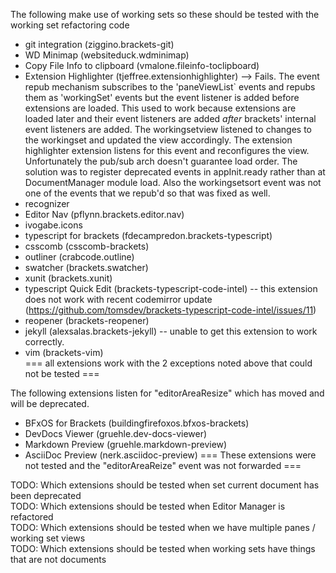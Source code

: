 The following make use of working sets so these should be tested with the working set refactoring code

* git integration (ziggino.brackets-git)
* WD Minimap (websiteduck.wdminimap)
* Copy File Info to clipboard (vmalone.fileinfo-toclipboard)
* Extension Highlighter (tjeffree.extensionhighlighter) --> Fails.  The event repub mechanism subscribes to the 'paneViewList` events and repubs them as 'workingSet' events but the event listener is added before extensions are loaded. This used to work because extensions are loaded later and their event listeners are added *after* brackets' internal event listeners are added. The workingsetview listened to changes to the workingset and updated the view accordingly.  The extension highlighter extension listens for this event and reconfigures the view.  Unfortunately the pub/sub arch doesn't guarantee load order. The solution was to register deprecated events in appInit.ready rather than at DocumentManager module load.  Also the workingsetsort event was not one of the events that we repub'd so that was fixed as well.
* recognizer
* Editor Nav (pflynn.brackets.editor.nav)
* ivogabe.icons
* typescript for brackets (fdecampredon.brackets-typescript)
* csscomb (csscomb-brackets)
* outliner (crabcode.outline)
* swatcher (brackets.swatcher)
* xunit (brackets.xunit)
* typescript Quick Edit (brackets-typescript-code-intel) -- this extension does not work with recent codemirror update (https://github.com/tomsdev/brackets-typescript-code-intel/issues/11) 
* reopener (brackets-reopener)
* jekyll (alexsalas.brackets-jekyll) -- unable to get this extension to work correctly.
* vim (brackets-vim)  
=== all extensions work with the 2 exceptions noted above that could not be tested ===

The following extensions listen for "editorAreaResize" which has moved and will be deprecated.

* BFxOS for Brackets (buildingfirefoxos.bfxos-brackets)
* DevDocs Viewer  (gruehle.dev-docs-viewer)
* Markdown Preview (gruehle.markdown-preview)
* AsciiDoc Preview (nerk.asciidoc-preview)
=== These extensions were not tested and the "editorAreaReize" event was not forwarded ===

TODO: Which extensions should be tested when set current document has been deprecated   
TODO: Which extensions should be tested when Editor Manager is refactored  
TODO: Which extensions should be tested when we have multiple panes / working set views   
TODO: Which extensions should be tested when working sets have things that are not documents  